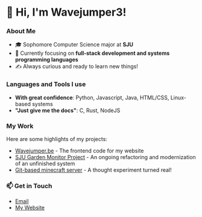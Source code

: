# 👋 Hi, I'm Wavejumper3!

### About Me
- 🎓 Sophomore Computer Science major at **SJU**
- 🌟 Currently focusing on **full-stack development and systems programming languages** 
- ✍️ Always curious and ready to learn new things!

### Languages and Tools I use
- **With great confidence**: Python, Javascript, Java, HTML/CSS, Linux-based systems
- **"Just give me the docs"**: C, Rust, NodeJS

### My Work
Here are some highlights of my projects:
- [Wavejumper.be](https://github.com/wavejumper3/be) - The frontend code for my website
- [SJU Garden Monitor Project](https://github.com/wavejumper3/SJU-Garden-Monitor) - An ongoing refactoring and modernization of an unfinished system
- [Git-based minecraft server](https://github.com/wavejumper3/git-mc-world) - A thought experiment turned real!

### 📫 Get in Touch
- [Email](calculatorcoder42+github@gmail.com)
- [My Website](wavejumper.be/workin.html)
